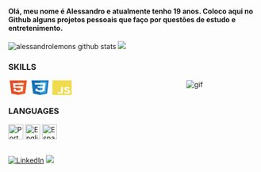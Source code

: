 <!-- ****************************************** BIO ******************************************** -->
<h4>
  Olá, meu nome é Alessandro e atualmente tenho 19 anos. Coloco aqui no Github alguns projetos pessoais que faço por questões de estudo e entretenimento. 
</h4>

<!-- ****************************************** STATS ******************************************** -->
<div>
  <img height="180em" src="https://github-readme-stats.vercel.app/api?username=alessandrolemons&show_icons=true&theme=dracula" alt="alessandrolemons github stats"/>
  <img height="180em" src="https://github-readme-stats.vercel.app/api/top-langs?username=alessandrolemons&layout=compact&show_icons=true&theme=dracula"/>
</div>
  
<!-- ****************************************** TOOLS ******************************************** -->

  ### __SKILLS__
<div style="display: inline_block">
  <img align="center" alt="HTML" height="30" width="40" src="https://raw.githubusercontent.com/devicons/devicon/master/icons/html5/html5-original.svg">
  <img align="center" alt="CSS" height="30" width="40" src="https://raw.githubusercontent.com/devicons/devicon/master/icons/css3/css3-original.svg">
  <img align="center" alt="JS" height="30" width="40" src="https://raw.githubusercontent.com/devicons/devicon/master/icons/javascript/javascript-plain.svg">
  <img align="right" alt="gif" height="145" width="145" src="https://cdn.discordapp.com/attachments/557373051705229326/888810076813525002/Webp.net-gifmaker.gif">
</div>

<!-- ****************************************** LANGUAGES ******************************************** -->

  ### __LANGUAGES__
<div style="display: inline-block">
<img src="https://img.icons8.com/color/48/000000/brazil-circular.png" height="30" width="30" title="Português"/>
<img src="https://img.icons8.com/color/48/000000/usa-circular.png" height="30" width="30" title="English"/>
<img src="https://img.icons8.com/color/48/000000/spain2-circular.png" height="30" width="30" title="Español"/>

</div>
  
##
 
<div>
  <a href="https://www.linkedin.com/in/alessandro-lemons-8b6190151/" target="_blank"> <img src="https://img.shields.io/badge/LinkedIn-0077B5?style=for-the-badge&logo=linkedin&logoColor=white" title="LinkedIn" /></a>
  <a href = "mailto:alessandro.lemons@gmail.com"><img src="https://img.shields.io/badge/-Gmail-%23333?style=for-the-badge&logo=gmail&logoColor=white" target="_blank"></a>
 </div>


